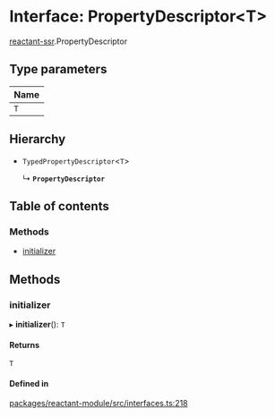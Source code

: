 # Interface: PropertyDescriptor<T\>

[reactant-ssr](../modules/reactant_ssr.md).PropertyDescriptor

## Type parameters

| Name |
| :------ |
| `T` |

## Hierarchy

- `TypedPropertyDescriptor`<`T`\>

  ↳ **`PropertyDescriptor`**

## Table of contents

### Methods

- [initializer](reactant_ssr.PropertyDescriptor.md#initializer)

## Methods

### initializer

▸ **initializer**(): `T`

#### Returns

`T`

#### Defined in

[packages/reactant-module/src/interfaces.ts:218](https://github.com/unadlib/reactant/blob/f66dad8a/packages/reactant-module/src/interfaces.ts#L218)
